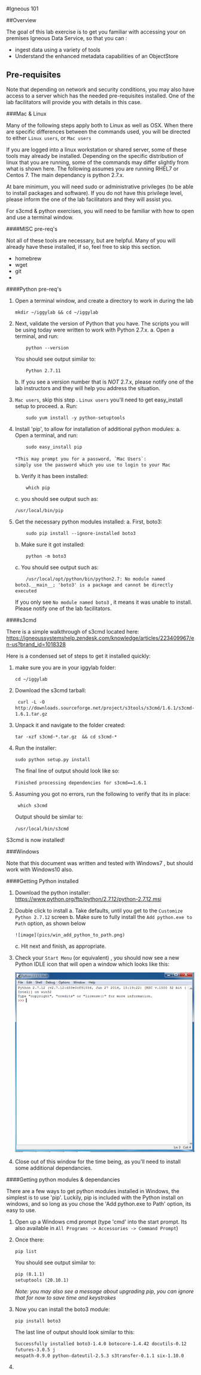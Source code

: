 #Igneous 101


##Overview

The goal of this lab exercise is to get you familiar with accessing your on premises Igneous Data Service, so that you can :

* ingest data using a variety of tools
* Understand the enhanced metadata capabilities of an ObjectStore



## Pre-requisites

Note that depending on network and security conditions, you may also have access to a server which has the needed pre-requisites installed.  One of the lab facilitators will provide you with details in this case.


###Mac & Linux

Many of the following steps apply both to Linux as well as OSX.  When there are specific differences between the commands used, you will be directed to either `Linux users`, or `Mac users`

If you are logged into a linux workstation or shared server, some of these tools may already be installed.  Depending on the specific distribution of linux that you are running, some of the commands may differ slightly from what is shown here.  The following assumes you are running RHEL7 or Centos 7.  The main dependancy is python 2.7.x.


At bare minimum, you will need sudo or administrative privileges (to be able to install packages and software).  If you do not have this privilege level, please inform the one of the lab facilitators and they will assist you.

For s3cmd & python exercises, you will need to be familiar with how to open and use a terminal window.


####MISC pre-req's

Not all of these tools are necessary, but are helpful.  Many of you will already have these installed, if so, feel free to skip this section.


* homebrew
* wget
* git
* 


####Python pre-req's


1.  Open a terminal window, and create a directory to work in during the lab

		mkdir ~/iggylab && cd ~/iggylab
	

2.  Next, validate the version of Python that you have.  The scripts you will be using today were written to work with Python 2.7.x.
	a.  Open a terminal, and run:
	
			python --version
	You should see output similar to:

			Python 2.7.11
	b.  If you see a version number that is _NOT_ 2.7.x, please notify one of the lab instructors and they will help you address the situation.

3.  `Mac users`, skip this step	.  `Linux users` you'll need to get easy_install setup to proceed.
	a.  Run:
	
			sudo yum install -y python-setuptools

4.  Install 'pip', to allow for installation of additional python modules:
	a.  Open a terminal, and run:
	
			sudo easy_install pip		
		
		*This may prompt you for a password, `Mac Users`: 
		simply use the password which you use to login to your Mac
		
		
	b.  Verify it has been installed:
	
			which pip
		
	c.  you should see output such as:
	
		/usr/local/bin/pip

5.  Get the necessary python modules installed:
	a.  First, boto3:
	
			sudo pip install --ignore-installed boto3
		
	b.  Make sure it got installed:
	
			python -m boto3
	
	c.  You should see output such as:
	
			/usr/local/opt/python/bin/python2.7: No module named boto3.__main__; 'boto3' is a package and cannot be directly executed

	If you only see `No module named boto3` , it means it was unable to install.  Please notify one of the lab facilitators.
	
	
	

####s3cmd


There is a simple walkthrough of s3cmd located here:  https://igneoussystemshelp.zendesk.com/knowledge/articles/223409967/en-us?brand_id=1018328

Here is a condensed set of steps to get it installed quickly:

1.  make sure you are in your iggylab folder:

		cd ~/iggylab 
2. Download the s3cmd tarball:

		curl -L -O http://downloads.sourceforge.net/project/s3tools/s3cmd/1.6.1/s3cmd-1.6.1.tar.gz
3.  Unpack it and navigate to the folder created:

		tar -xzf s3cmd-*.tar.gz  && cd s3cmd-*
4.  Run the installer:

		sudo python setup.py install
		
	The final line of output should look like so:
	
	`Finished processing dependencies for s3cmd==1.6.1`
	
5.  Assuming you got no errors, run the following to verify that its in place:

		 which s3cmd
	 Output should be similar to:
	 
	`/usr/local/bin/s3cmd`
	
S3cmd is now installed!







###Windows


Note that this document was written and tested with Windows7 , but should work with Windows10 also.  


####Getting Python installed

1.  Download the python installer:  https://www.python.org/ftp/python/2.7.12/python-2.7.12.msi
2.  Double click to install
	a.  Take defaults, until you get to the `Customize Python 2.7.12` screen
	b.  Make sure to fully install the `Add python.exe to Path` option, as shown below

		![image](pics/win_add_python_to_path.png)

	c.  Hit next and finish, as appropriate.
	

3.  Check your `Start Menu` (or equivalent) , you should now see a new Python IDLE icon that will open a window which looks like this:
 
	![image](pics/win_python_idle.png)

4.  Close out of this window for the time being, as you'll need to install some additional dependancies.

####Getting python modules & dependancies


There are a few ways to get python modules installed in Windows, the simplest is to use 'pip'.  Luckily, pip is included with the Python install on windows, and so long as you chose the 'Add python.exe to Path' option, its easy to use.

1.  Open up a Windows cmd prompt (type 'cmd' into the start prompt. Its also available in `All Programs -> Accessories -> Command Prompt`)
2.  Once there:

		pip list
	You should see output similar to:
	
		pip (8.1.1)
		setuptools (20.10.1)
	*Note: you may also see a message about upgrading pip, you can ignore that for now to save time and keystrokes*
3.  Now you can install the boto3 module:
	
		pip install boto3

	The last line of output should look similar to this:
	
		Successfully installed boto3-1.4.0 botocore-1.4.42 docutils-0.12 futures-3.0.5 j
		mespath-0.9.0 python-dateutil-2.5.3 s3transfer-0.1.1 six-1.10.0		
4.  

	
